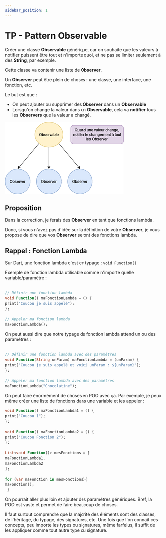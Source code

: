```yaml
---
sidebar_position: 1
---
```


# TP - Pattern Observable

Créer une classe **Observable** générique, car on souhaite que les valeurs à notifier puissent être tout et n'importe quoi, et ne pas se limiter seulement à des **String**, par exemple.


Cette classe va contenir une liste de **Observer**.

Un **Observer** peut être plein de choses : une classe, une interface, une fonction, etc.

Le but est que :
- On peut ajouter ou supprimer des **Observer** dans un **Observable**
- Lorsqu'on change la valeur dans un **Observable**, cela va **notifier** tous les **Observers** que la valeur a changé.

![Screenshot](img/diagram_obs.png)

## Proposition

Dans la correction, je ferais des **Observer** en tant que fonctions lambda.

Donc, si vous n'avez pas d'idée sur la définition de votre **Observer**, je vous propose de dire que vos **Observer** seront des fonctions lambda.

## Rappel : Fonction Lambda


Sur Dart, une fonction lambda c'est ce typage : `void Function()`

Exemple de fonction lambda utilisable comme n'importe quelle variable/paramètre :


```dart

// Définir une fonction lambda
void Function() maFonctionLambda = () {
print("Coucou je suis appelé");
};

// Appeler ma fonction lambda
maFonctionLambda();

```

On peut aussi dire que notre typage de fonction lambda attend un ou des paramètres :

```dart

// Définir une fonction lambda avec des paramètres
void Function(String unParam) maFonctionLambda = (unParam) {
print("Coucou je suis appelé et voici unParam : ${unParam}");
};

// Appeler ma fonction lambda avec des paramètres
maFonctionLambda("Chocolatine");

```

On peut faire énormément de choses en POO avec ça. Par exemple, je peux même créer une liste de fonctions dans une variable et les appeler :

```dart
void Function() maFonctionLambda1 = () {
print("Coucou 1");
};

void Function() maFonctionLambda2 = () {
print("Coucou Fonction 2");
};

List<void Function()> mesFonctions = [
maFonctionLambda1,
maFonctionLambda2
];

for (var maFonction in mesFonctions){
maFonction();
 }
```

On pourrait aller plus loin et ajouter des paramètres génériques. Bref, la POO est vaste et permet de faire beaucoup de choses. 

Il faut surtout comprendre que la majorité des éléments sont des classes, de l'héritage, du typage, des signatures, etc. Une fois que l'on connaît ces concepts, peu importe les types ou signatures, même farfelus, il suffit de les appliquer comme tout autre type ou signature.

